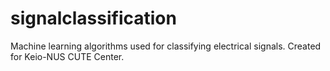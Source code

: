 # signalclassification
Machine learning algorithms used for classifying electrical signals. Created for Keio-NUS CUTE Center.
